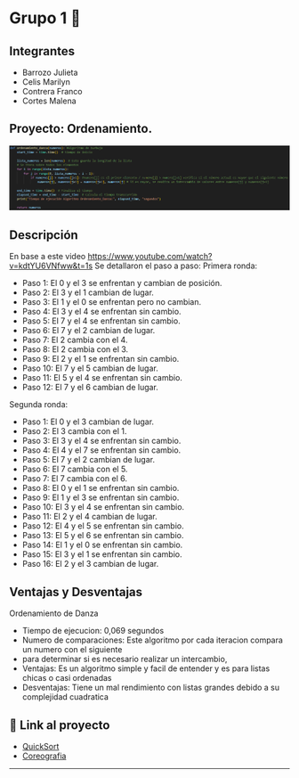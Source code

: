 # Grupo 1 💜

## Integrantes 
- Barrozo Julieta
- Celis Marilyn
- Contrera Franco
- Cortes Malena

## Proyecto: Ordenamiento.
![Python](./img/img-danza.jpg)


## Descripción 
En base a este video https://www.youtube.com/watch?v=kdtYU6VNfww&t=1s Se detallaron el paso a paso:
Primera ronda:
- Paso 1: El 0 y el 3 se enfrentan y cambian de posición.
- Paso 2: El 3 y el 1 cambian de lugar.
- Paso 3: El 1 y el 0 se enfrentan pero no cambian.
- Paso 4: El 3 y el 4 se enfrentan sin cambio.
- Paso 5: El 7 y el 4 se enfrentan sin cambio.
- Paso 6: El 7 y el 2 cambian de lugar.
- Paso 7: El 2 cambia con el 4.
- Paso 8: El 2 cambia con el 3.
- Paso 9: El 2 y el 1 se enfrentan sin cambio.
- Paso 10: El 7 y el 5 cambian de lugar.
- Paso 11: El 5 y el 4 se enfrentan sin cambio.
- Paso 12: El 7 y el 6 cambian de lugar.

Segunda ronda:
- Paso 1: El 0 y el 3 cambian de lugar.
- Paso 2: El 3 cambia con el 1.
- Paso 3: El 3 y el 4 se enfrentan sin cambio.
- Paso 4: El 4 y el 7 se enfrentan sin cambio.
- Paso 5: El 7 y el 2 cambian de lugar.
- Paso 6: El 7 cambia con el 5.
- Paso 7: El 7 cambia con el 6.
- Paso 8: El 0 y el 1 se enfrentan sin cambio.
- Paso 9: El 1 y el 3 se enfrentan sin cambio.
- Paso 10: El 3 y el 4 se enfrentan sin cambio.
- Paso 11: El 2 y el 4 cambian de lugar.
- Paso 12: El 4 y el 5 se enfrentan sin cambio.
- Paso 13: El 5 y el 6 se enfrentan sin cambio.
- Paso 14: El 1 y el 0 se enfrentan sin cambio.
- Paso 15: El 3 y el 1 se enfrentan sin cambio.
- Paso 16: El 2 y el 3 cambian de lugar.

## Ventajas y Desventajas
Ordenamiento de Danza
- Tiempo de ejecucion: 0,069 segundos
- Numero de comparaciones: Este algoritmo por cada iteracion compara un numero con el siguiente
- para determinar si es necesario realizar un intercambio,
- Ventajas: Es un algoritmo simple y facil de entender y es para listas chicas o casi ordenadas
- Desventajas: Tiene un mal rendimiento con listas grandes debido a su complejidad cuadratica


## :snake: Link al proyecto
- [QuickSort](https://onlinegdb.com/OPZZ4EQI3)
- [Coreografia](https://onlinegdb.com/aHRJ6hFYK)



---